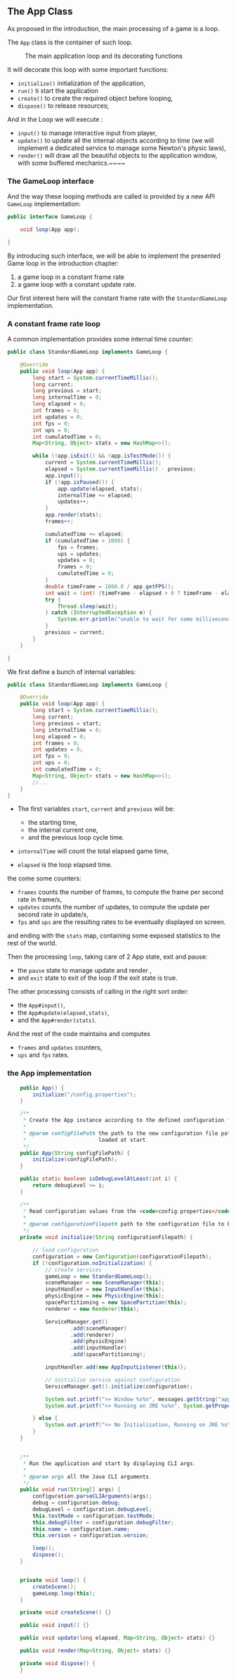 ## The App Class

As proposed in the introduction, the main processing of a game is a loop.

The `App` class is the container of such loop.

<figure>
<img src="http://www.plantuml.com/plantuml/png/VOynRiOm28Ltdu9koT0BPAZIew0OjKWO8nihLKzVbAc9VddnW3_UzzYxO_DH9BtvDnK24sHD9Hvu_u1FC-43dQjke7IcVuF7Doixe_0lBUiD2-wAs-0BGy0QIZtejQCDdJYEHkYKf5Q3eSu2zCEU06QrRFYo1eFYeDN1S7JACRYjFPiCow6w5adpLD42e1ReDF14zc22dHoOkLlj5DmUu2Zo1m00" alt=""figure 5 - The App Loop"/>
<figCaption>The main application loop and its decorating functions</figCaption>
</figure>

It will decorate this loop with some important functions:

- `initialize()` initialization of the application,
- `run()` ti start the application
- `create()` to create the required object before looping,
- `dispose()` to release resources;

And in the Loop we will execute :

- `input()` to manage interactive input from player,
- `update()` to update all the internal objects according to time (we will implement a dedicated service to manage some
  Newton's physic laws),
- `render()` will draw all the beautiful objects to the application window, with some buffered mechanics.~~~~

### The GameLoop interface

And the way these looping methods are called is provided by
a new API `GameLoop` implementation:

```java
public interface GameLoop {

    void loop(App app);

}
```

By introducing such interface, we will be able to implement the presented Game loop in the introduction chapter:

1. a game loop in a constant frame rate
2. a game loop with a constant update rate.

Our first interest here will the constant frame rate with the `StandardGameLoop` implementation.

### A constant frame rate loop

A common implementation provides some internal time counter:

```java
public class StandardGameLoop implements GameLoop {

    @Override
    public void loop(App app) {
        long start = System.currentTimeMillis();
        long current;
        long previous = start;
        long internalTime = 0;
        long elapsed = 0;
        int frames = 0;
        int updates = 0;
        int fps = 0;
        int ups = 0;
        int cumulatedTime = 0;
        Map<String, Object> stats = new HashMap<>();

        while (!app.isExit() && !app.isTestMode()) {
            current = System.currentTimeMillis();
            elapsed = System.currentTimeMillis() - previous;
            app.input();
            if (!app.isPaused()) {
                app.update(elapsed, stats);
                internalTime += elapsed;
                updates++;
            }
            app.render(stats);
            frames++;

            cumulatedTime += elapsed;
            if (cumulatedTime > 1000) {
                fps = frames;
                ups = updates;
                updates = 0;
                frames = 0;
                cumulatedTime = 0;
            }
            double timeFrame = 1000.0 / app.getFPS();
            int wait = (int) (timeFrame - elapsed > 0 ? timeFrame - elapsed : 1);
            try {
                Thread.sleep(wait);
            } catch (InterruptedException e) {
                System.err.println("unable to wait for some milliseconds");
            }
            previous = current;
        }
    }

}
```

We first define a bunch of internal variables:

```java
public class StandardGameLoop implements GameLoop {

    @Override
    public void loop(App app) {
        long start = System.currentTimeMillis();
        long current;
        long previous = start;
        long internalTime = 0;
        long elapsed = 0;
        int frames = 0;
        int updates = 0;
        int fps = 0;
        int ups = 0;
        int cumulatedTime = 0;
        Map<String, Object> stats = new HashMap<>();
        //...
    }
}
```

- The first variables `start`, `current` and `previous` will be:

    - the starting time,
    - the internal current one,
    - and the previous loop cycle time.

- `internalTime` will count the total elapsed game time,
- `elapsed` is the loop elapsed time.

the come some counters:

- `frames` counts the number of frames, to compute the frame per second rate in frame/s,
- `updates` counts the number of updates, to compute the update per second rate in update/s,
- `fps` and `ups` are the resulting rates to be eventually displayed on screen.

and ending with the `stats` map, containing some exposed statistics to the rest of the world.

Then the processing `loop`, taking care of 2 App state, exit and pause:

- the `pause` state to manage update and render ,
- and `exit` state to exit of the loop if the exit state is true.

The other processing consists of calling in the right sort order:

- the `App#input()`,
- the `App#update(elapsed,stats)`,
- and the `App#render(stats)`.

And the rest of the code maintains and computes

- `frames` and `updates` counters,
- `ups` and `fps` rates.

### the App implementation

```java
    public App() {
        initialize("/config.properties");
    }

    /**
     * Create the App instance according to the defined configuration file.
     *
     * @param configFilePath the path to the new configuration file path to be
     *                       loaded at start.
     */
    public App(String configFilePath) {
        initialize(configFilePath);
    }

    public static boolean isDebugLevelAtLeast(int i) {
        return debugLevel >= i;
    }

    /**
     * Read configuration values from the <code>config.properties</code> file.
     *
     * @param configurationFilepath path to the configuration file to be loaded.
     */
    private void initialize(String configurationFilepath) {

        // load configuration
        configuration = new Configuration(configurationFilepath);
        if (!configuration.noInitialization) {
            // create services
            gameLoop = new StandardGameLoop();
            sceneManager = new SceneManager(this);
            inputHandler = new InputHandler(this);
            physicEngine = new PhysicEngine(this);
            spacePartitioning = new SpacePartition(this);
            renderer = new Renderer(this);

            ServiceManager.get()
                    .add(sceneManager)
                    .add(renderer)
                    .add(physicEngine)
                    .add(inputHandler)
                    .add(spacePartitioning);

            inputHandler.add(new AppInputListener(this));

            // initialize service against configuration
            ServiceManager.get().initialize(configuration);

            System.out.printf(">> Window %s%n", messages.getString("app.title"));
            System.out.printf(">> Running on JRE %s%n", System.getProperty("java.version"));

        } else {
            System.out.printf(">> No Initialization, Running on JRE %s%n", System.getProperty("java.version"));
        }
    }


    /**
     * Run the application and start by displaying CLI args.
     *
     * @param args all the Java CLI arguments.
     */
    public void run(String[] args) {
        configuration.parseCLIArguments(args);
        debug = configuration.debug;
        debugLevel = configuration.debugLevel;
        this.testMode = configuration.testMode;
        this.debugFilter = configuration.debugFilter;
        this.name = configuration.name;
        this.version = configuration.version;

        loop();
        dispose();
    }


    private void loop() {
        createScene();
        gameLoop.loop(this);
    }

    private void createScene() {}

    public void input() {}

    public void update(long elapsed, Map<String, Object> stats) {}

    public void render(Map<String, Object> stats) {}

    private void dispose() {
    }
```
